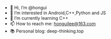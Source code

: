 - 👋 Hi, I’m @hongui
- 👀 I’m interested in Android,C++,Python and JS
- 🌱 I’m currently learning C++
- 📫 How to reach me: honguilee@163.com
- 📚 Personal blog: deep-thinking.top

<!---
hongui/hongui is a ✨ special ✨ repository because its `README.md` (this file) appears on your GitHub profile.
You can click the Preview link to take a look at your changes.
--->
